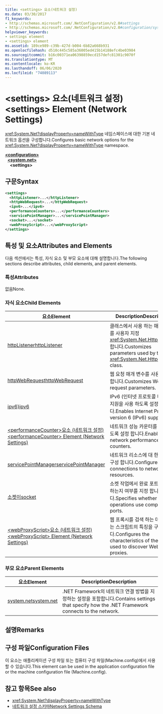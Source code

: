 ```yaml
---
title: <settings> 요소(네트워크 설정)
ms.date: 03/30/2017
f1_keywords:
- http://schemas.microsoft.com/.NetConfiguration/v2.0#settings
- http://schemas.microsoft.com/.NetConfiguration/v2.0#configuration/system.net/settings
helpviewer_keywords:
- settings element
- <settings> element
ms.assetid: 189ce989-c39b-427d-b004-6b82a668b931
ms.openlocfilehash: d510c445c585a36005ed415b14188efc4be03984
ms.sourcegitcommit: b16c00371ea06398859ecd157defc81301c9070f
ms.translationtype: MT
ms.contentlocale: ko-KR
ms.lasthandoff: 06/06/2020
ms.locfileid: "74089113"
---
```

# <a name="settings-element-network-settings"></a><span data-ttu-id="0908f-102">\<settings> 요소(네트워크 설정)</span><span class="sxs-lookup"><span data-stu-id="0908f-102">\<settings> Element (Network Settings)</span></span>
<span data-ttu-id="0908f-103"><xref:System.Net?displayProperty=nameWithType> 네임스페이스에 대한 기본 네트워크 옵션을 구성합니다.</span><span class="sxs-lookup"><span data-stu-id="0908f-103">Configures basic network options for the <xref:System.Net?displayProperty=nameWithType> namespace.</span></span>  

[**\<configuration>**](../configuration-element.md)\
&nbsp;&nbsp;[**\<system.net>**](system-net-element-network-settings.md)\
&nbsp;&nbsp;&nbsp;&nbsp;**\<settings>**

## <a name="syntax"></a><span data-ttu-id="0908f-104">구문</span><span class="sxs-lookup"><span data-stu-id="0908f-104">Syntax</span></span>  
  
```xml  
<settings>  
  <httpListener>...</httpListener>  
  <httpWebRequest>...</httpWebRequest>  
  <ipv6>...</ipv6>  
  <performanceCounters>...</performanceCounters>  
  <servicePointManager>...</servicePointManager>  
  <socket>...</socket>  
  <webProxyScript>...</webProxyScript>  
</settings>  
```  
  
## <a name="attributes-and-elements"></a><span data-ttu-id="0908f-105">특성 및 요소</span><span class="sxs-lookup"><span data-stu-id="0908f-105">Attributes and Elements</span></span>  
 <span data-ttu-id="0908f-106">다음 섹션에서는 특성, 자식 요소 및 부모 요소에 대해 설명합니다.</span><span class="sxs-lookup"><span data-stu-id="0908f-106">The following sections describe attributes, child elements, and parent elements.</span></span>  
  
### <a name="attributes"></a><span data-ttu-id="0908f-107">특성</span><span class="sxs-lookup"><span data-stu-id="0908f-107">Attributes</span></span>  
 <span data-ttu-id="0908f-108">없음</span><span class="sxs-lookup"><span data-stu-id="0908f-108">None.</span></span>  
  
### <a name="child-elements"></a><span data-ttu-id="0908f-109">자식 요소</span><span class="sxs-lookup"><span data-stu-id="0908f-109">Child Elements</span></span>  
  
|<span data-ttu-id="0908f-110">요소</span><span class="sxs-lookup"><span data-stu-id="0908f-110">Element</span></span>|<span data-ttu-id="0908f-111">Description</span><span class="sxs-lookup"><span data-stu-id="0908f-111">Description</span></span>|  
|-------------|-----------------|  
|[<span data-ttu-id="0908f-112">httpListener</span><span class="sxs-lookup"><span data-stu-id="0908f-112">httpListener</span></span>](httplistener-element-network-settings.md)|<span data-ttu-id="0908f-113">클래스에서 사용 하는 매개 변수를 사용자 지정 <xref:System.Net.HttpListener> 합니다.</span><span class="sxs-lookup"><span data-stu-id="0908f-113">Customizes parameters used by the <xref:System.Net.HttpListener> class.</span></span>|  
|[<span data-ttu-id="0908f-114">httpWebRequest</span><span class="sxs-lookup"><span data-stu-id="0908f-114">httpWebRequest</span></span>](httpwebrequest-element-network-settings.md)|<span data-ttu-id="0908f-115">웹 요청 매개 변수를 사용자 지정 합니다.</span><span class="sxs-lookup"><span data-stu-id="0908f-115">Customizes Web request parameters.</span></span>|  
|[<span data-ttu-id="0908f-116">ipv6)</span><span class="sxs-lookup"><span data-stu-id="0908f-116">ipv6</span></span>](ipv6-element-network-settings.md)|<span data-ttu-id="0908f-117">IPv6 (인터넷 프로토콜 버전 6) 지원을 사용 하도록 설정 합니다.</span><span class="sxs-lookup"><span data-stu-id="0908f-117">Enables Internet Protocol version 6 (IPv6) support.</span></span>|  
|[<span data-ttu-id="0908f-118">\<performanceCounter>요소 (네트워크 설정)</span><span class="sxs-lookup"><span data-stu-id="0908f-118">\<performanceCounter> Element (Network Settings)</span></span>](performancecounter-element-network-settings.md)|<span data-ttu-id="0908f-119">네트워크 성능 카운터를 사용 하도록 설정 합니다.</span><span class="sxs-lookup"><span data-stu-id="0908f-119">Enables network performance counters.</span></span>|  
|[<span data-ttu-id="0908f-120">servicePointManager</span><span class="sxs-lookup"><span data-stu-id="0908f-120">servicePointManager</span></span>](servicepointmanager-element-network-settings.md)|<span data-ttu-id="0908f-121">네트워크 리소스에 대 한 연결을 구성 합니다.</span><span class="sxs-lookup"><span data-stu-id="0908f-121">Configures connections to network resources.</span></span>|  
|[<span data-ttu-id="0908f-122">소켓이</span><span class="sxs-lookup"><span data-stu-id="0908f-122">socket</span></span>](socket-element-network-settings.md)|<span data-ttu-id="0908f-123">소켓 작업에서 완료 포트를 사용 하는지 여부를 지정 합니다.</span><span class="sxs-lookup"><span data-stu-id="0908f-123">Specifies whether socket operations use completion ports.</span></span>|  
|[<span data-ttu-id="0908f-124">\<webProxyScript>요소 (네트워크 설정)</span><span class="sxs-lookup"><span data-stu-id="0908f-124">\<webProxyScript> Element (Network Settings)</span></span>](webproxyscript-element-network-settings.md)|<span data-ttu-id="0908f-125">웹 프록시를 검색 하는 데 사용 되는 스크립트의 특징을 구성 합니다.</span><span class="sxs-lookup"><span data-stu-id="0908f-125">Configures the characteristics of the script used to discover Web proxies.</span></span>|  
  
### <a name="parent-elements"></a><span data-ttu-id="0908f-126">부모 요소</span><span class="sxs-lookup"><span data-stu-id="0908f-126">Parent Elements</span></span>  
  
|<span data-ttu-id="0908f-127">요소</span><span class="sxs-lookup"><span data-stu-id="0908f-127">Element</span></span>|<span data-ttu-id="0908f-128">Description</span><span class="sxs-lookup"><span data-stu-id="0908f-128">Description</span></span>|  
|-------------|-----------------|  
|[<span data-ttu-id="0908f-129">system.net</span><span class="sxs-lookup"><span data-stu-id="0908f-129">system.net</span></span>](system-net-element-network-settings.md)|<span data-ttu-id="0908f-130">.NET Framework의 네트워크 연결 방법을 지정하는 설정을 포함합니다.</span><span class="sxs-lookup"><span data-stu-id="0908f-130">Contains settings that specify how the .NET Framework connects to the network.</span></span>|  
  
## <a name="remarks"></a><span data-ttu-id="0908f-131">설명</span><span class="sxs-lookup"><span data-stu-id="0908f-131">Remarks</span></span>  
  
## <a name="configuration-files"></a><span data-ttu-id="0908f-132">구성 파일</span><span class="sxs-lookup"><span data-stu-id="0908f-132">Configuration Files</span></span>  
 <span data-ttu-id="0908f-133">이 요소는 애플리케이션 구성 파일 또는 컴퓨터 구성 파일(Machine.config)에서 사용할 수 있습니다.</span><span class="sxs-lookup"><span data-stu-id="0908f-133">This element can be used in the application configuration file or the machine configuration file (Machine.config).</span></span>  
  
## <a name="see-also"></a><span data-ttu-id="0908f-134">참고 항목</span><span class="sxs-lookup"><span data-stu-id="0908f-134">See also</span></span>

- <xref:System.Net?displayProperty=nameWithType>
- [<span data-ttu-id="0908f-135">네트워크 설정 스키마</span><span class="sxs-lookup"><span data-stu-id="0908f-135">Network Settings Schema</span></span>](index.md)
